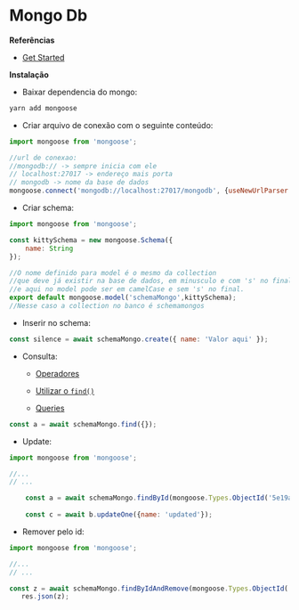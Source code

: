 <h1>Mongo Db</h1>

<strong>Referências</strong>

* [Get Started](https://mongoosejs.com/docs/index.html)

<strong>Instalação</strong>

* Baixar dependencia do mongo:
```bash
yarn add mongoose
```

* Criar arquivo de conexão com o seguinte conteúdo:

```js
import mongoose from 'mongoose';

//url de conexao:
//mongodb:// -> sempre inicia com ele
// localhost:27017 -> endereço mais porta
// mongodb -> nome da base de dados
mongoose.connect('mongodb://localhost:27017/mongodb', {useNewUrlParser: true, useUnifiedTopology: true, useFindAndModify: false});
```

* Criar schema:

```js
import mongoose from 'mongoose';

const kittySchema = new mongoose.Schema({
    name: String
});

//O nome definido para model é o mesmo da collection
//que deve já existir na base de dados, em minusculo e com 's' no final
//e aqui no model pode ser em camelCase e sem 's' no final.
export default mongoose.model('schemaMongo',kittySchema);
//Nesse caso a collection no banco é schemamongos
```

* Inserir no schema:

```js
const silence = await schemaMongo.create({ name: 'Valor aqui' });
```

* Consulta:

    * [Operadores](https://docs.mongodb.com/manual/reference/operator/query-comparison/)

    * [Utilizar o ```find()```](https://mongoosejs.com/docs/api.html#model_Model.find)

    * [Queries](https://mongoosejs.com/docs/queries.html)

```js
const a = await schemaMongo.find({});
```

* Update:

```js
import mongoose from 'mongoose';

//...
// ...

    const a = await schemaMongo.findById(mongoose.Types.ObjectId('5e19aca7810cf9354a21a807'));
    
    const c = await b.updateOne({name: 'updated'});
```

* Remover pelo id:

```js
import mongoose from 'mongoose';

//...
// ...

const z = await schemaMongo.findByIdAndRemove(mongoose.Types.ObjectId('5e19aca7810cf9354a21a807'));
   res.json(z); 
```